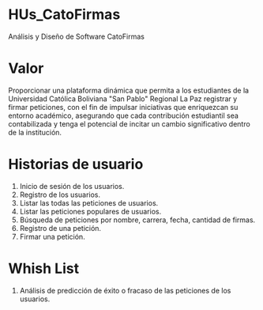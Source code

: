 # HUs_CatoFirmas

Análisis y Diseño de Software CatoFirmas

# Valor

Proporcionar una plataforma dinámica que permita a los estudiantes de la Universidad Católica Boliviana "San Pablo" Regional La Paz registrar y firmar peticiones, con el fin de impulsar iniciativas que enriquezcan su entorno académico, asegurando que cada contribución estudiantil sea contabilizada y tenga el potencial de incitar un cambio significativo dentro de la institución.

# Historias de usuario

1. Inicio de sesión de los usuarios.
2. Registro de los usuarios.
3. Listar las todas las peticiones de usuarios.
4. Listar las peticiones populares de usuarios.
5. Búsqueda de peticiones por nombre, carrera, fecha, cantidad de firmas.
6. Registro de una petición.
7. Firmar una petición.

# Whish List

1. Análisis de predicción de éxito o fracaso de las peticiones de los usuarios.
